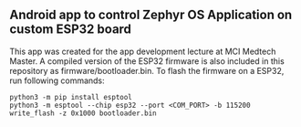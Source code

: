 ## Android app to control Zephyr OS Application on custom ESP32 board
This app was created for the app development lecture at MCI Medtech Master.
A compiled version of the ESP32 firmware is also included in this repository as firmware/bootloader.bin.
To flash the firmware on a ESP32, run following commands:

    python3 -m pip install esptool
    python3 -m esptool --chip esp32 --port <COM_PORT> -b 115200 write_flash -z 0x1000 bootloader.bin



  

